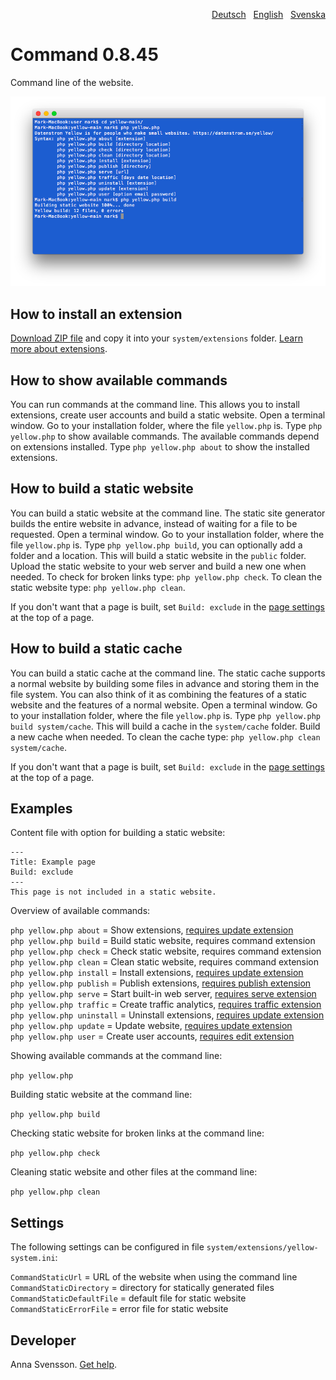 <p align="right"><a href="README-de.md">Deutsch</a> &nbsp; <a href="README.md">English</a> &nbsp; <a href="README-sv.md">Svenska</a></p>

# Command 0.8.45

Command line of the website.

<p align="center"><img src="command-screenshot.png?raw=true" alt="Screenshot"></p>

## How to install an extension

[Download ZIP file](https://github.com/annaesvensson/yellow-command/archive/main.zip) and copy it into your `system/extensions` folder. [Learn more about extensions](https://github.com/annaesvensson/yellow-update).

## How to show available commands

You can run commands at the command line. This allows you to install extensions, create user accounts and build a static website. Open a terminal window. Go to your installation folder, where the file `yellow.php` is. Type `php yellow.php` to show available commands. The available commands depend on extensions installed. Type `php yellow.php about` to show the installed extensions.

## How to build a static website

You can build a static website at the command line. The static site generator builds the entire website in advance, instead of waiting for a file to be requested. Open a terminal window. Go to your installation folder, where the file `yellow.php` is. Type `php yellow.php build`, you can optionally add a folder and a location. This will build a static website in the `public` folder. Upload the static website to your web server and build a new one when needed. To check for broken links type: `php yellow.php check`. To clean the static website type: `php yellow.php clean`.

If you don't want that a page is built, set `Build: exclude` in the [page settings](https://github.com/annaesvensson/yellow-core#settings-page) at the top of a page.

## How to build a static cache

You can build a static cache at the command line. The static cache supports a normal website by building some files in advance and storing them in the file system. You can also think of it as combining the features of a static website and the features of a normal website. Open a terminal window. Go to your installation folder, where the file `yellow.php` is. Type `php yellow.php build system/cache`. This will build a cache in the `system/cache` folder. Build a new cache when needed. To clean the cache type: `php yellow.php clean system/cache`.

If you don't want that a page is built, set `Build: exclude` in the [page settings](https://github.com/annaesvensson/yellow-core#settings-page) at the top of a page.

## Examples

Content file with option for building a static website:

    ---
    Title: Example page
    Build: exclude
    ---
    This page is not included in a static website.

Overview of available commands:

`php yellow.php about` = Show extensions, [requires update extension](https://github.com/annaesvensson/yellow-update)  
`php yellow.php build` = Build static website, requires command extension  
`php yellow.php check` = Check static website, requires command extension  
`php yellow.php clean` = Clean static website, requires command extension  
`php yellow.php install` = Install extensions, [requires update extension](https://github.com/annaesvensson/yellow-update)  
`php yellow.php publish` = Publish extensions, [requires publish extension](https://github.com/annaesvensson/yellow-publish)  
`php yellow.php serve` = Start built-in web server, [requires serve extension](https://github.com/annaesvensson/yellow-serve)  
`php yellow.php traffic` = Create traffic analytics, [requires traffic extension](https://github.com/annaesvensson/yellow-traffic)  
`php yellow.php uninstall` = Uninstall extensions, [requires update extension](https://github.com/annaesvensson/yellow-update)  
`php yellow.php update` = Update website, [requires update extension](https://github.com/annaesvensson/yellow-update)  
`php yellow.php user` = Create user accounts, [requires edit extension](https://github.com/annaesvensson/yellow-edit)  

Showing available commands at the command line:

`php yellow.php`

Building static website at the command line:

`php yellow.php build`  

Checking static website for broken links at the command line:

`php yellow.php check`  

Cleaning static website and other files at the command line:

`php yellow.php clean`  

## Settings

The following settings can be configured in file `system/extensions/yellow-system.ini`:

`CommandStaticUrl` = URL of the website when using the command line  
`CommandStaticDirectory` = directory for statically generated files  
`CommandStaticDefaultFile` = default file for static website  
`CommandStaticErrorFile` = error file for static website  

## Developer

Anna Svensson. [Get help](https://datenstrom.se/yellow/help/).
